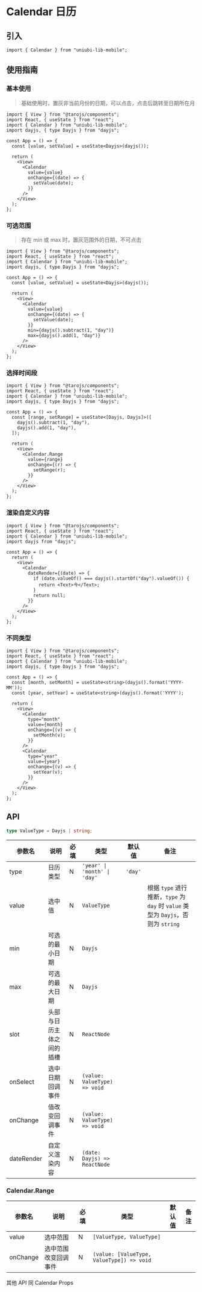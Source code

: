 # Calendar 日历

## 引入

```tsx
import { Calendar } from "uniubi-lib-mobile";
```

## 使用指南

### 基本使用

> 基础使用时，置灰非当前月份的日期，可以点击，点击后跳转至日期所在月

```tsx
import { View } from "@tarojs/components";
import React, { useState } from "react";
import { Calendar } from "uniubi-lib-mobile";
import dayjs, { type Dayjs } from "dayjs";

const App = () => {
  const [value, setValue] = useState<Dayjs>(dayjs());

  return (
    <View>
      <Calendar
        value={value}
        onChange={(date) => {
          setValue(date);
        }}
      />
    </View>
  );
};
```

### 可选范围

> 存在 min 或 max 时，置灰范围外的日期，不可点击

```tsx
import { View } from "@tarojs/components";
import React, { useState } from "react";
import { Calendar } from "uniubi-lib-mobile";
import dayjs, { type Dayjs } from "dayjs";

const App = () => {
  const [value, setValue] = useState<Dayjs>(dayjs());

  return (
    <View>
      <Calendar
        value={value}
        onChange={(date) => {
          setValue(date);
        }}
        min={dayjs().subtract(1, "day")}
        max={dayjs().add(1, "day")}
      />
    </View>
  );
};
```

### 选择时间段

```tsx
import { View } from "@tarojs/components";
import React, { useState } from "react";
import { Calendar } from "uniubi-lib-mobile";
import dayjs, { type Dayjs } from "dayjs";

const App = () => {
  const [range, setRange] = useState<[Dayjs, Dayjs]>([
    dayjs().subtract(1, "day"),
    dayjs().add(1, "day"),
  ]);

  return (
    <View>
      <Calendar.Range
        value={range}
        onChange={(r) => {
          setRange(r);
        }}
      />
    </View>
  );
};
```

### 渲染自定义内容

```tsx
import { View } from "@tarojs/components";
import React, { useState } from "react";
import { Calendar } from "uniubi-lib-mobile";
import dayjs from "dayjs";

const App = () => {
  return (
    <View>
      <Calendar
        dateRender={(date) => {
          if (date.valueOf() === dayjs().startOf("day").valueOf()) {
            return <Text>今</Text>;
          }
          return null;
        }}
      />
    </View>
  );
};
```

### 不同类型

```tsx
import { View } from "@tarojs/components";
import React, { useState } from "react";
import { Calendar } from "uniubi-lib-mobile";
import dayjs, { type Dayjs } from "dayjs";

const App = () => {
  const [month, setMonth] = useState<string>(dayjs().format('YYYY-MM'));
  const [year, setYear] = useState<string>(dayjs().format('YYYY');

  return (
    <View>
      <Calendar
        type="month"
        value={month}
        onChange={(v) => {
          setMonth(v);
        }}
      />
      <Calendar
        type="year"
        value={year}
        onChange={(v) => {
          setYear(v);
        }}
      />
    </View>
  );
};
```

## API

```ts
type ValueType = Dayjs | string;
```

| 参数名     | 说明                     | 必填 | 类型                         | 默认值  | 备注                                                                             |
| ---------- | ------------------------ | ---- | ---------------------------- | ------- | -------------------------------------------------------------------------------- |
| type       | 日历类型                 | N    | `'year' \| 'month' \| 'day'` | `'day'` |                                                                                  |
| value      | 选中值                   | N    | `ValueType`                  |         | 根据 `type` 进行推断，`type` 为 `day` 时 `value` 类型为 `Dayjs`，否则为 `string` |
| min        | 可选的最小日期           | N    | `Dayjs`                      |         |                                                                                  |
| max        | 可选的最大日期           | N    | `Dayjs`                      |         |                                                                                  |
| slot       | 头部与日历主体之间的插槽 | N    | `ReactNode`                  |         |                                                                                  |
| onSelect   | 选中日期回调事件         | N    | `(value: ValueType) => void` |         |                                                                                  |
| onChange   | 值改变回调事件           | N    | `(value: ValueType) => void` |         |                                                                                  |
| dateRender | 自定义渲染内容           | N    | `(date: Dayjs) => ReactNode` |         |                                                                                  |

### Calendar.Range

| 参数名   | 说明                 | 必填 | 类型                                      | 默认值 | 备注 |
| -------- | -------------------- | ---- | ----------------------------------------- | ------ | ---- |
| value    | 选中范围             | N    | `[ValueType, ValueType]`                  |        |      |
| onChange | 选中范围改变回调事件 | N    | `(value: [ValueType, ValueType]) => void` |        |      |

其他 API 同 Calendar Props

